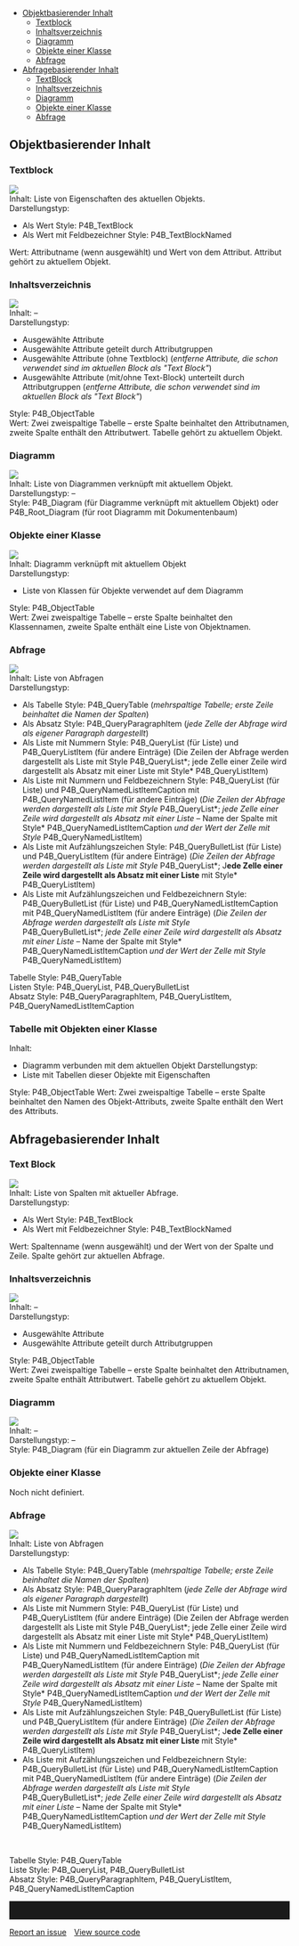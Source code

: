 -   [Objektbasierender Inhalt](#objektbasierender-inhalt)
    -   [Textblock](#textblock)
    -   [Inhaltsverzeichnis](#inhaltsverzeichnis)
    -   [Diagramm](#diagramm)
    -   [Objekte einer Klasse](#objekte-einer-klasse)
    -   [Abfrage](#abfrage)
-   [Abfragebasierender Inhalt](#abfragebasierender-inhalt)
    -   [TextBlock](#textblock-1)
    -   [Inhaltsverzeichnis](#inhaltsverzeichnis-1)
    -   [Diagramm](#diagramm-1)
    -   [Objekte einer Klasse](#objekte-einer-klasse-1)
    -   [Abfrage](#abfrage-1)



## Objektbasierender Inhalt

### Textblock

![](//images.ctfassets.net/utx1h0gfm1om/3TkUpUN6mICOMe28MYAA8Q/bf41ceecfb71965a956a0397e9de4c95/1017897.png)  
Inhalt: Liste von Eigenschaften des aktuellen Objekts.  
Darstellungstyp:

-   Als Wert Style: P4B\_TextBlock
-   Als Wert mit Feldbezeichner Style: P4B\_TextBlockNamed

Wert: Attributname (wenn ausgewählt) und Wert von dem Attribut. Attribut
gehört zu aktuellem Objekt.

### Inhaltsverzeichnis

![](//images.ctfassets.net/utx1h0gfm1om/6AF9WlExqgC2AYGgMIIO64/0978ee5a6c30114d526631174ffac791/1017917.png)  
Inhalt: –  
Darstellungstyp:

-   Ausgewählte Attribute
-   Ausgewählte Attribute geteilt durch Attributgruppen
-   Ausgewählte Attribute (ohne Textblock) (*entferne Attribute, die
    schon verwendet sind im aktuellen Block als "Text Block"*)
-   Ausgewählte Attribute (mit/ohne Text-Block) unterteilt durch
    Attributgruppen (*entferne Attribute, die schon verwendet sind im
    aktuellen Block als "Text Block"*)

Style: P4B\_ObjectTable  
Wert: Zwei zweispaltige Tabelle – erste Spalte beinhaltet den
Attributnamen, zweite Spalte enthält den Attributwert. Tabelle gehört zu
aktuellem Objekt.

### Diagramm

![](//images.ctfassets.net/utx1h0gfm1om/yP7AaQPDnEeCc0AMKSsIk/4c648ff03b3207cc473c98ea0c2468de/1017922.png)  
Inhalt: Liste von Diagrammen verknüpft mit aktuellem Objekt.  
Darstellungstyp: –  
Style: P4B\_Diagram (für Diagramme verknüpft mit aktuellem Objekt)
oder  
P4B\_Root\_Diagram (für root Diagramm mit Dokumentenbaum)

### Objekte einer Klasse

![](//images.ctfassets.net/utx1h0gfm1om/6fhiaRD6vYCCoeq6IOIqQQ/3d501a24229088ef943fdf6b55707ad6/1017912.png)  
Inhalt: Diagramm verknüpft mit aktuellem Objekt  
Darstellungstyp:

-   Liste von Klassen für Objekte verwendet auf dem Diagramm

Style: P4B\_ObjectTable  
Wert: Zwei zweispaltige Tabelle – erste Spalte beinhaltet den
Klassennamen, zweite Spalte enthält eine Liste von Objektnamen.

### Abfrage

![](//images.ctfassets.net/utx1h0gfm1om/LeFzmWGyAKgQi8ECMIG2O/e9d20aeeabf59843f382191594e5f0bd/1017950.png)  
Inhalt: Liste von Abfragen  
Darstellungstyp:

-   Als Tabelle Style: P4B\_QueryTable (*mehrspaltige Tabelle; erste
    Zeile beinhaltet die Namen der Spalten*)
-   Als Absatz Style: P4B\_QueryParagraphItem (*jede Zelle der Abfrage
    wird als eigener Paragraph dargestellt*)
-   Als Liste mit Nummern Style: P4B\_QueryList (für Liste) und
    P4B\_QueryListItem (für andere Einträge) (Die Zeilen der Abfrage
    werden dargestellt als Liste mit Style P4B\_QueryList*; jede Zelle
    einer Zeile wird dargestellt als Absatz mit einer Liste mit Style*
    P4B\_QueryListItem)
-   Als Liste mit Nummern und Feldbezeichnern Style: P4B\_QueryList (für
    Liste) und P4B\_QueryNamedListItemCaption mit
    P4B\_QueryNamedListItem (für andere Einträge) (*Die Zeilen der
    Abfrage werden dargestellt als Liste mit Style*
    P4B\_QueryList*; *jede Zelle einer Zeile wird dargestellt als Absatz
    mit einer Liste* – Name der Spalte mit Style*
    P4B\_QueryNamedListItemCaption *und der Wert der Zelle mit Style*
    P4B\_QueryNamedListItem)
-   Als Liste mit Aufzählungszeichen Style: P4B\_QueryBulletList (für
    Liste) und P4B\_QueryListItem (für andere Einträge) (*Die Zeilen der
    Abfrage werden dargestellt als Liste mit Style* P4B\_QueryList*;
    J**ede Zelle einer Zeile wird dargestellt als Absatz mit einer
    Liste** mit Style* P4B\_QueryListItem)
-   Als Liste mit Aufzählungszeichen und Feldbezeichnern Style:
    P4B\_QueryBulletList (für Liste) und P4B\_QueryNamedListItemCaption
    mit P4B\_QueryNamedListItem (für andere Einträge) (*Die Zeilen der
    Abfrage werden dargestellt als Liste mit Style*
    P4B\_QueryBulletList*; *jede Zelle einer Zeile wird dargestellt als
    Absatz mit einer Liste* – Name der Spalte mit Style*
    P4B\_QueryNamedListItemCaption *und der Wert der Zelle mit Style*
    P4B\_QueryNamedListItem)

  
Tabelle Style: P4B\_QueryTable  
Listen Style: P4B\_QueryList, P4B\_QueryBulletList  
Absatz Style: P4B\_QueryParagraphItem, P4B\_QueryListItem,
P4B\_QueryNamedListItemCaption

### Tabelle mit Objekten einer Klasse

Inhalt:
- Diagramm verbunden mit dem aktuellen Objekt
Darstellungstyp: 
- Liste mit Tabellen dieser Objekte mit Eigenschaften

Style: P4B_ObjectTable
Wert: Zwei zweispaltige Tabelle – erste Spalte beinhaltet den Namen des Objekt-Attributs, zweite Spalte enthält den Wert des Attributs.

## Abfragebasierender Inhalt

### Text Block

![](//images.ctfassets.net/utx1h0gfm1om/1T9GavpzLuCKKIMEmWOMak/29d7126550c7ef5cadb58dff649b5541/1017944.png)  
Inhalt: Liste von Spalten mit aktueller Abfrage.  
Darstellungstyp:

-   Als Wert Style: P4B\_TextBlock
-   Als Wert mit Feldbezeichner Style: P4B\_TextBlockNamed

Wert: Spaltenname (wenn ausgewählt) und der Wert von der Spalte und
Zeile. Spalte gehört zur aktuellen Abfrage.

### Inhaltsverzeichnis

![](//images.ctfassets.net/utx1h0gfm1om/1b7I2zhNJyCmAIsC4YgqUO/71fd1aee44f4827a247cde959d703296/1017938.png)  
Inhalt: –  
Darstellungstyp:

-   Ausgewählte Attribute
-   Ausgewählte Attribute geteilt durch Attributgruppen

Style: P4B\_ObjectTable  
Wert: Zwei zweispaltige Tabelle – erste Spalte beinhaltet den
Attributnamen, zweite Spalte enthält Attributwert. Tabelle gehört zu
aktuellem Objekt.

### Diagramm

![](//images.ctfassets.net/utx1h0gfm1om/5wR7WELVTyQUcqIIk2SmIS/6bde2ba07c689ea6d1e034943b8f27b1/1017932.png)  
Inhalt: –  
Darstellungstyp: –  
Style: P4B\_Diagram (für ein Diagramm zur aktuellen Zeile der Abfrage)

### Objekte einer Klasse

Noch nicht definiert.

### Abfrage

![](//images.ctfassets.net/utx1h0gfm1om/2BJ5eFrzFaWOIWEwoaI8S0/7d49872e8af7deae1706f42ca774a38e/1017970.png)  
Inhalt: Liste von Abfragen  
Darstellungstyp:

-   Als Tabelle Style: P4B\_QueryTable (*mehrspaltige Tabelle; erste
    Zeile beinhaltet die Namen der Spalten*)
-   Als Absatz Style: P4B\_QueryParagraphItem (*jede Zelle der Abfrage
    wird als eigener Paragraph dargestellt*)
-   Als Liste mit Nummern Style: P4B\_QueryList (für Liste) und
    P4B\_QueryListItem (für andere Einträge) (Die Zeilen der Abfrage
    werden dargestellt als Liste mit Style P4B\_QueryList*; jede Zelle
    einer Zeile wird dargestellt als Absatz mit einer Liste mit Style*
    P4B\_QueryListItem)
-   Als Liste mit Nummern und Feldbezeichnern Style: P4B\_QueryList (für
    Liste) und P4B\_QueryNamedListItemCaption mit
    P4B\_QueryNamedListItem (für andere Einträge) (*Die Zeilen der
    Abfrage werden dargestellt als Liste mit Style*
    P4B\_QueryList*; *jede Zelle einer Zeile wird dargestellt als Absatz
    mit einer Liste* – Name der Spalte mit Style*
    P4B\_QueryNamedListItemCaption *und der Wert der Zelle mit Style*
    P4B\_QueryNamedListItem)
-   Als Liste mit Aufzählungszeichen Style: P4B\_QueryBulletList (für
    Liste) und P4B\_QueryListItem (für andere Einträge) (*Die Zeilen der
    Abfrage werden dargestellt als Liste mit Style* P4B\_QueryList*;
    J**ede Zelle einer Zeile wird dargestellt als Absatz mit einer
    Liste** mit Style* P4B\_QueryListItem)
-   Als Liste mit Aufzählungszeichen und Feldbezeichnern Style:
    P4B\_QueryBulletList (für Liste) und P4B\_QueryNamedListItemCaption
    mit P4B\_QueryNamedListItem (für andere Einträge) (*Die Zeilen der
    Abfrage werden dargestellt als Liste mit Style*
    P4B\_QueryBulletList*; *jede Zelle einer Zeile wird dargestellt als
    Absatz mit einer Liste* – Name der Spalte mit Style*
    P4B\_QueryNamedListItemCaption *und der Wert der Zelle mit Style*
    P4B\_QueryNamedListItem)

 

Tabelle Style: P4B\_QueryTable  
Liste Style: P4B\_QueryList, P4B\_QueryBulletList  
Absatz Style: P4B\_QueryParagraphItem, P4B\_QueryListItem,
P4B\_QueryNamedListItemCaption

<hr style="padding-top:2rem" />
<a href="https://github.com/process4/docs/issues" target="_blank" class="bgw btn btn-primary btn-lg shadow-sm">Report an issue</a>
<a href="https://github.com/process4/docs" target="_blank" class="bgw btn btn-primary btn-lg shadow-sm" style="margin-left:10px;">View source code</a>